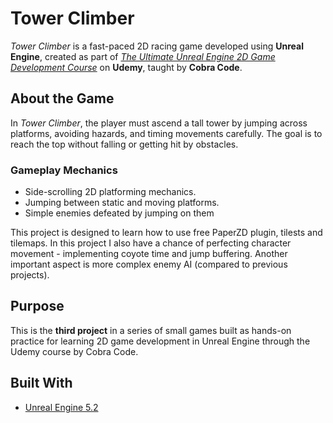 # Tower Climber

*Tower Climber* is a fast-paced 2D racing game developed using **Unreal Engine**, created as part of [*The Ultimate Unreal Engine 2D Game Development Course*](https://www.udemy.com/course/unreal-2d-course/) on **Udemy**, taught by **Cobra Code**.

## About the Game
In *Tower Climber*, the player must ascend a tall tower by jumping across platforms, avoiding hazards, and timing movements carefully. The goal is to reach the top without falling or getting hit by obstacles.

### Gameplay Mechanics
- Side-scrolling 2D platforming mechanics.
- Jumping between static and moving platforms.
- Simple enemies defeated by jumping on them

This project is designed to learn how to use free PaperZD plugin, tilests and tilemaps. In this project I also have a chance of perfecting character movement - implementing coyote time and jump buffering. Another important aspect is more complex enemy AI (compared to previous projects).

## Purpose

This is the **third project** in a series of small games built as hands-on practice for learning 2D game development in Unreal Engine through the Udemy course by Cobra Code.

## Built With

- [Unreal Engine 5.2](https://www.unrealengine.com/)
